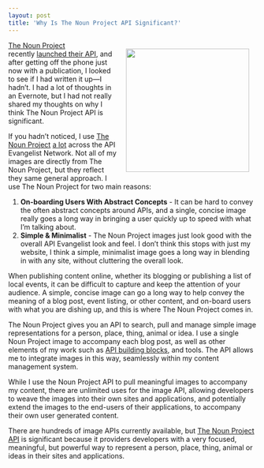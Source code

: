 ```yaml
---
layout: post
title: 'Why Is The Noun Project API Significant?'
---
```

<p><a href="http://api.thenounproject.com/" target="_blank"><img style="padding: 15px;" src="https://s3.amazonaws.com/kinlane-productions/api-evangelist/noun-project/noun-project-jetpack.gif" alt="" width="250" align="right" /></a></p>
<p><a href="http://thenounproject.com/">The Noun Project</a> recently&nbsp;<a href="http://thenounproject.tumblr.com/post/69623674070/launched-the-new-noun-project">launched their API</a>, and after getting off the phone just now with a publication, I looked to see if I had written it up&mdash;I hadn&rsquo;t. I had a lot of thoughts in an Evernote, but I had not really shared my thoughts on why I think The Noun Project API is significant.</p>
<p>If you hadn&rsquo;t noticed, I use <a href="http://thenounproject.com/">The Noun Project</a> <span style="text-decoration: underline;">a lot</span> across the API Evangelist Network. Not all of my images are directly from The Noun Project, but they reflect they same general approach. I use The Noun Project for two main reasons:</p>
<ol style="padding-left: 25px;">
<li><strong>On-boarding Users With Abstract Concepts</strong> - It can be hard to convey the often abstract concepts around APIs, and a single, concise image really goes a long way in bringing a user quickly up to speed with what I&rsquo;m talking about.</li>
<li><strong>Simple &amp; Minimalist</strong> - The Noun Project images just look good with the overall API Evangelist look and feel. I don&rsquo;t think this stops with just my website, I think a simple, minimalist image goes a long way in blending in with any site, without cluttering the overall look.</li>
</ol>
<p>When publishing content online, whether its blogging or publishing a list of local events, it can be difficult to capture and keep the attention of your audience. A simple, concise image can go a long way to help convey the meaning of a blog post, event listing, or other content, and on-board users with what you are dishing up, and this is where The Noun Project comes in.</p>
<p>The Noun Project gives you an API to search, pull and manage simple image representations for a person, place, thing, animal or idea. I use a single Noun Project image to accompany each blog post, as well as other elements of my work such as <a title="API building blocks" href="http://management.apievangelist.com/building-blocks.html">API building blocks</a>, and tools. The API allows me to integrate images in this way, seamlessly within my content management system.</p>
<p>While I use the Noun Project API to pull meaningful images to accompany my content, there are unlimited uses for the image API, allowing developers to weave the images into their own sites and applications, and potentially extend the images to the end-users of their applications, to accompany their own user generated content.</p>
<p>There are hundreds of image APIs currently available, but <a href="http://api.thenounproject.com/">The Noun Project API</a> is significant because it providers developers with a very focused, meaningful, but powerful way to represent a person, place, thing, animal or ideas in their sites and applications.</p>